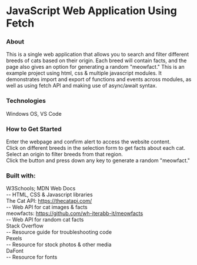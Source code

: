 # JavaScript Web Application Using Fetch
### About
This is a single web application that allows you to search and filter different breeds of cats based on their origin. Each breed will contain facts, and the page also gives an option for generating a random "meowfact." This is an example project using html, css & multiple javascript modules. It demonstrates import and export of functions and events across modules, as well as using fetch API and making use of async/await syntax. 
### Technologies
Windows OS, VS Code
### How to Get Started
Enter the webpage and confirm alert to access the website content.
<br>Click on different breeds in the selection form to get facts about each cat.
<br>Select an origin to filter breeds from that region.
<br>Click the button and press down any key to generate a random "meowfact."
### Built with:
W3Schools; MDN Web Docs
<br>-- HTML, CSS & Javascript libraries
<br>The Cat API: https://thecatapi.com/
<br>-- Web API for cat images & facts
<br>meowfacts: https://github.com/wh-iterabb-it/meowfacts
<br>-- Web API for random cat facts
<br>Stack Overflow
<br>-- Resource guide for troubleshooting code
<br>Pexels
<br>-- Resource for stock photos & other media
<br>DaFont
<br>-- Resource for fonts
